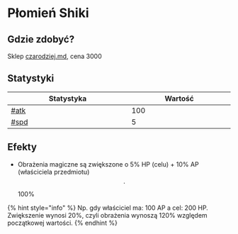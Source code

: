 # Płomień Shiki

## Gdzie zdobyć?

Sklep [czarodziej.md](../../sklepy/czarodziej.md "mention"), cena 3000

## Statystyki

<table><thead><tr><th width="294">Statystyka</th><th width="249">Wartość</th></tr></thead><tbody><tr><td><a data-mention href="../../inne/statystyki.md#atk">#atk</a></td><td>100</td></tr><tr><td><a data-mention href="../../inne/statystyki.md#spd">#spd</a></td><td>5</td></tr></tbody></table>

## Efekty

* Obrażenia magiczne są zwiększone o 5% HP (celu) + 10% AP (właściciela przedmiotu) $$\cdot$$ 100%

{% hint style="info" %}
Np. gdy właściciel ma: 100 AP a cel: 200 HP. Zwiększenie wynosi 20%, czyli obrażenia wynoszą 120% względem początkowej wartości.
{% endhint %}
